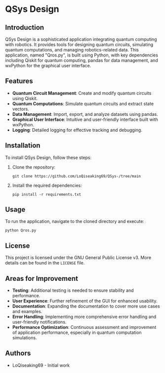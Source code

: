# QSys Design

## Introduction
QSys Design is a sophisticated application integrating quantum computing with robotics. It provides tools for designing quantum circuits, simulating quantum computations, and managing robotics-related data. This application, named "Qros.py", is built using Python, with key dependencies including Qiskit for quantum computing, pandas for data management, and wxPython for the graphical user interface.

## Features
- **Quantum Circuit Management**: Create and modify quantum circuits using Qiskit.
- **Quantum Computations**: Simulate quantum circuits and extract state vectors.
- **Data Management**: Import, export, and analyze datasets using pandas.
- **Graphical User Interface**: Intuitive and user-friendly interface built with wxPython.
- **Logging**: Detailed logging for effective tracking and debugging.

## Installation
To install QSys Design, follow these steps:

1. Clone the repository:
   ```
   git clone https://github.com/LoQiseaking69/QSys-/tree/main
   ```
2. Install the required dependencies:
   ```
   pip install -r requirements.txt
   ```

## Usage
To run the application, navigate to the cloned directory and execute:

```
python Qros.py
```

## License
This project is licensed under the GNU General Public License v3. More details can be found in the `LICENSE` file.

## Areas for Improvement
- **Testing**: Additional testing is needed to ensure stability and performance.
- **User Experience**: Further refinement of the GUI for enhanced usability.
- **Documentation**: Expanding the documentation to cover more use cases and examples.
- **Error Handling**: Implementing more comprehensive error handling and user-friendly notifications.
- **Performance Optimization**: Continuous assessment and improvement of application performance, especially in quantum computation simulations.


## Authors
- LoQiseaking69 - Initial work
